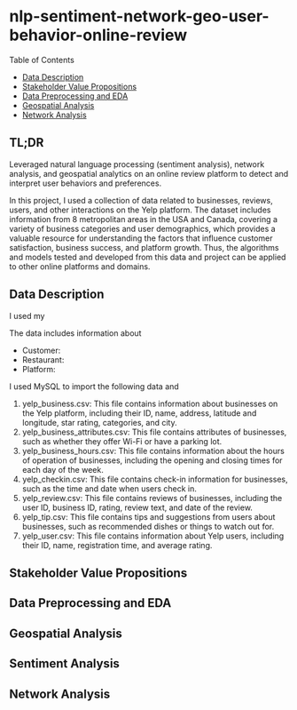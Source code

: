 # nlp-sentiment-network-geo-user-behavior-online-review

Table of Contents

- [Data Description](#data-description)
- [Stakeholder Value Propositions](#stakeholder-value-propositions)
- [Data Preprocessing and EDA](#data-preprocessing-and-eda)
- [Geospatial Analysis](#geospatial-analysis)
- [Network Analysis](#network-analysis)

## TL;DR
Leveraged natural language processing (sentiment analysis), network analysis, and geospatial analytics on an online review platform to detect and interpret user behaviors and preferences.

In this project, I used a collection of data related to businesses, reviews, users, and other interactions on the Yelp platform. The dataset includes information from 8 metropolitan areas in the USA and Canada, covering a variety of business categories and user demographics, which provides a valuable resource for understanding the factors that
influence customer satisfaction, business success, and platform growth. Thus, the algorithms and models tested and developed from this data and project can be applied to other online platforms and domains.

## Data Description

I used my

The data includes information about 
- Customer:
- Restaurant:
- Platform:

I used MySQL to import the following data and 

1. yelp_business.csv: This file contains information about businesses on the Yelp platform, including their ID, name,
address, latitude and longitude, star rating, categories, and city.
2. yelp_business_attributes.csv: This file contains attributes of businesses, such as whether they offer Wi-Fi or have a
parking lot.
3. yelp_business_hours.csv: This file contains information about the hours of operation of businesses, including the
opening and closing times for each day of the week.
4. yelp_checkin.csv: This file contains check-in information for businesses, such as the time and date when users check
in.
5. yelp_review.csv: This file contains reviews of businesses, including the user ID, business ID, rating, review text, and
date of the review.
6. yelp_tip.csv: This file contains tips and suggestions from users about businesses, such as recommended dishes or things
to watch out for.
7. yelp_user.csv: This file contains information about Yelp users, including their ID, name, registration time, and average
rating.

## Stakeholder Value Propositions

## Data Preprocessing and EDA

## Geospatial Analysis

## Sentiment Analysis

## Network Analysis
